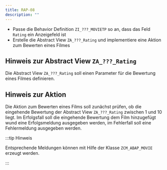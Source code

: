```yaml
---
title: RAP-08
description: ""
---
```


- Passe die Behavior Definition `ZI_???_MOVIETP` so an, dass das Feld `Rating` ein Anzeigefeld ist
- Erstelle die Abstract View `ZA_???_Rating` und implementiere eine Aktion zum Bewerten eines Filmes

## Hinweis zur Abstract View `ZA_???_Rating`

Die Abstract View `ZA_???_Rating` soll einen Parameter für die Bewertung eines Filmes definieren.

## Hinweis zur Aktion

Die Aktion zum Bewerten eines Films soll zunächst prüfen, ob die eingehende Bewertung der Abstract View `ZA_???_Rating` zwischen 1 und 10 liegt. Im Erfolgsfall soll die eingehende Bewertung dem Film hinzugefügt wund eine Erfolgsmeldung ausgegeben werden, im Fehlerfall soll eine Fehlermeldung ausgegeben werden.

:::tip Hinweis

Entsprechende Meldungen können mit Hilfe der Klasse `ZCM_ABAP_MOVIE` erzeugt werden.

:::

